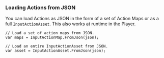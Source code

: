 
### Loading Actions from JSON

You can load Actions as JSON in the form of a set of Action Maps or as a full [`InputActionAsset`](../api/UnityEngine.InputSystem.InputActionAsset.html). This also works at runtime in the Player.

```CSharp
// Load a set of action maps from JSON.
var maps = InputActionMap.FromJson(json);

// Load an entire InputActionAsset from JSON.
var asset = InputActionAsset.FromJson(json);
```